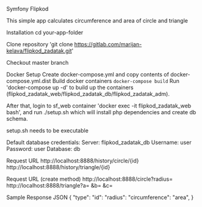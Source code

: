 Symfony Flipkod

This simple app calculates circumference and area of circle and triangle

Installation
cd your-app-folder

Clone repository 'git clone https://gitlab.com/marijan-kelava/flipkod_zadatak.git'

Checkout master branch

Docker Setup
Create docker-compose.yml and copy contents of docker-compose.yml.dist
Build docker containers `docker-compose build`
Run 'docker-compose up -d' to build up the containers (flipkod_zadatak_web/flipkod_zadatak_db/flipkod_zadatak_adm).

After that, login to sf_web container 'docker exec -it flipkod_zadatak_web bash', and run ./setup.sh which will install php dependencies and create db schema.

setup.sh needs to be executable

Default database credentials:
Server: flipkod_zadatak_db
Username: user
Password: user
Database: db

Request URL
http://localhost:8888/history/circle/{id}
http://localhost:8888/history/triangle/{id}

Request URL (create method)
http://localhost:8888/circle?radius=
http://localhost:8888/triangle?a= &b= &c=


Sample Response
JSON
{ "type": "id": "radius": "circumference": "area", }






